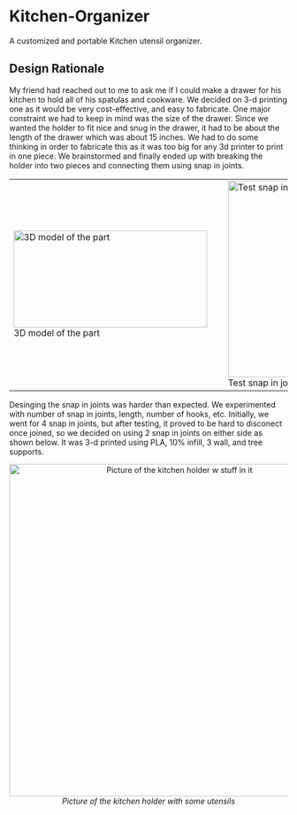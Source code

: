 # Kitchen-Organizer
A customized and portable Kitchen utensil organizer.

## Design Rationale
My friend had reached out to me to ask me if I could make a drawer for his kitchen to hold all of his spatulas and cookware. We decided on 3-d printing one as
it would be very cost-effective, and easy to fabricate. 
One major constraint we had to keep in mind was the size of the drawer. Since we wanted the holder to fit nice and snug in the drawer, it had to be about the length 
of the drawer which was about 15 inches. We had to do some thinking in order to fabricate this as it was too big for any 3d printer to print in one piece. We brainstormed
and finally ended up with breaking the holder into two pieces and connecting them using snap in joints.

<table align="center">
  <tr>
    <td style="padding-right: 30px;">
      <img src="https://github.com/user-attachments/assets/f4ceb509-6624-4ceb-8221-fc4f11072648" width="350" height="175" alt="3D model of the part">
      <br>
      <span>3D model of the part</span>
    </td>
    <td style="padding-right: 30px;">
<img src="https://github.com/user-attachments/assets/f2725be6-d082-4d67-b092-01e3154ca345" width="250" height="355" alt="Test snap in joints">
      <br>
      <span>Test snap in joints</span>
    </td>
    <td>
      <img src="https://github.com/user-attachments/assets/aa08e0c5-3991-407d-ae7c-c30d8af153a7" width="250" height="355" alt="Kitchen holder in use">
      <br>
      <span>Kitchen holder in use</span>
    </td>
  </tr>
</table>

Desinging the snap in joints was harder than expected. We experimented with number of snap in joints, length, number of hooks, etc. Initially, we went for 4 snap in
joints, but after testing, it proved to be hard to disconect once joined, so we decided on using 2 snap in joints on either side as shown below. It was 3-d printed using PLA, 
10% infill, 3 wall, and tree supports. 

<p align="center">
  <img src="https://github.com/user-attachments/assets/2ec9b0e2-435e-499c-b8ae-dea054c0b0ad" alt="Picture of the kitchen holder w stuff in it" width="600"/>
  <br/>
  <em>Picture of the kitchen holder with some utensils</em>
</p>
